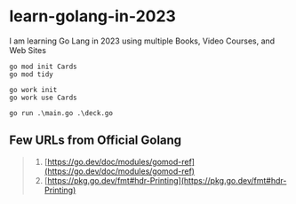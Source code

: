 # learn-golang-in-2023

I am learning Go Lang in 2023 using multiple Books, Video Courses, and Web Sites

```golang
go mod init Cards
go mod tidy

go work init
go work use Cards

go run .\main.go .\deck.go
```

## Few URLs from Official Golang

> 1. [https://go.dev/doc/modules/gomod-ref](https://go.dev/doc/modules/gomod-ref)
> 1. [https://pkg.go.dev/fmt#hdr-Printing](https://pkg.go.dev/fmt#hdr-Printing)
